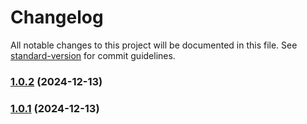 # Changelog

All notable changes to this project will be documented in this file. See [standard-version](https://github.com/conventional-changelog/standard-version) for commit guidelines.

### [1.0.2](https://github.com/sureshsrinivas/nodejs/compare/v1.0.1...v1.0.2) (2024-12-13)

### [1.0.1](https://github.com/sureshsrinivas/nodejs/compare/v1.0.0...v1.0.1) (2024-12-13)
